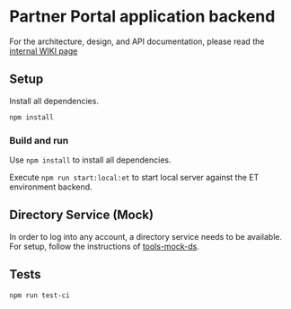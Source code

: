 # Partner Portal application backend

For the architecture, design, and API documentation, please  read the [internal WIKI page](https://confluence.coresystems.net/display/cloud/FSM+Architecture)

## Setup
Install all dependencies.
```bash
npm install
```

### Build and run
Use `npm install` to install all dependencies.

Execute `npm run start:local:et` to start local server against the ET environment backend.


## Directory Service (Mock)

In order to log into any account, a directory service needs to be available.
For setup, follow the instructions of [tools-mock-ds](../../tools-mock-ds/).


## Tests
```bash
npm run test-ci
```
